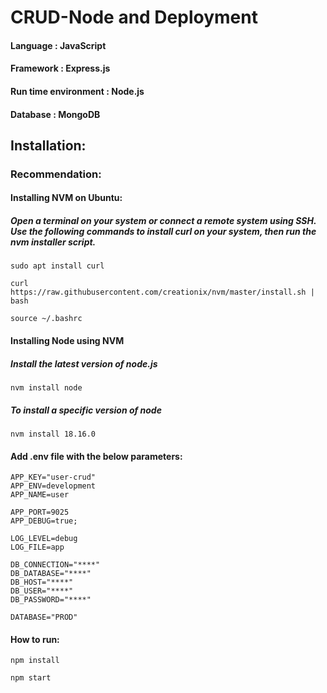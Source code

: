 # CRUD-Node and Deployment

#### Language : JavaScript
#### Framework : Express.js 
#### Run time environment : Node.js
#### Database : MongoDB

## Installation:

### Recommendation:

#### Installing NVM on Ubuntu:

##### Open a terminal on your system or connect a remote system using SSH. Use the following commands to install curl on your system, then run the nvm installer script.

```
sudo apt install curl 
```
```
curl https://raw.githubusercontent.com/creationix/nvm/master/install.sh | bash 
```
```
source ~/.bashrc 
```

#### Installing Node using NVM

##### Install the latest version of node.js
```
nvm install node 
```
##### To install a specific version of node
```
nvm install 18.16.0 
```

#### Add .env file with the below parameters:

```
APP_KEY="user-crud"
APP_ENV=development
APP_NAME=user

APP_PORT=9025
APP_DEBUG=true;

LOG_LEVEL=debug
LOG_FILE=app

DB_CONNECTION="****"
DB_DATABASE="****"
DB_HOST="****"
DB_USER="****"
DB_PASSWORD="****"

DATABASE="PROD"
```

#### How to run:

```
npm install
```
```
npm start
```


